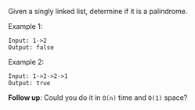 Given a singly linked list, determine if it is a palindrome.

Example 1:
```
Input: 1->2
Output: false
```
Example 2:
```
Input: 1->2->2->1
Output: true
```
**Follow up**:
Could you do it in `O(n)` time and `O(1)` space?